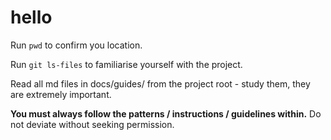 # hello

Run `pwd` to confirm you location.

Run `git ls-files` to familiarise yourself with the project.

Read all md files in docs/guides/ from the project root - study them, they are extremely important.

**You must always follow the patterns / instructions / guidelines within.** Do not deviate without seeking permission.

